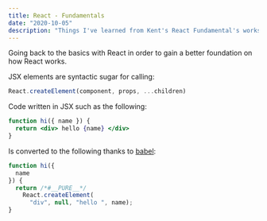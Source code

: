```yaml
---
title: React - Fundamentals
date: "2020-10-05"
description: "Things I've learned from Kent's React Fundamental's workshop"
---
```


 Going back to the basics with React in order to gain a better foundation on how React works.

JSX elements are syntactic sugar for calling:

```js
React.createElement(component, props, ...children)
```

Code written in JSX such as the following:

```jsx
function hi({ name }) {
  return <div> hello {name} </div>
}
```

Is converted to the following thanks to [babel](https://babeljs.io/repl/#?browsers=defaults%2C%20not%20ie%2011%2C%20not%20ie_mob%2011&build=&builtIns=false&spec=false&loose=false&code_lz=GYVwdgxgLglg9mABACxgCgN6LAQwLYCmiAvgJSIYBQiiATgVCLUgDwAmMAbgHzIEA2_OBVyFiLAPQceAbkrFKQA&debug=false&forceAllTransforms=false&shippedProposals=false&circleciRepo=&evaluate=false&fileSize=false&timeTravel=false&sourceType=module&lineWrap=true&presets=react&prettier=false&targets=&version=7.11.6&externalPlugins=):

```js
function hi({
  name
}) {
  return /*#__PURE__*/
    React.createElement(
      "div", null, "hello ", name);
}
```



